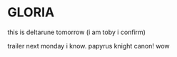 # GLORIA
this is deltarune tomorrow (i am toby i confirm)

trailer next monday i know.
papyrus knight canon!
wow

